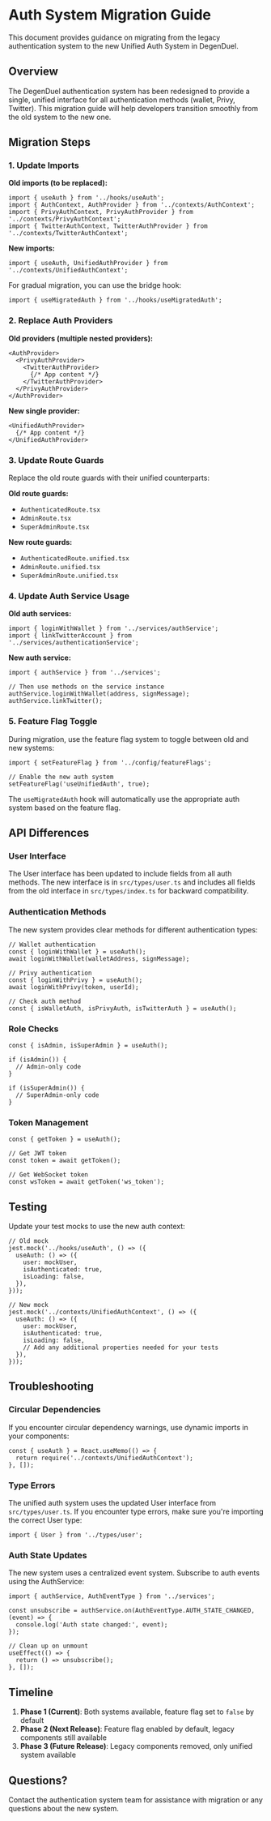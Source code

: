 # Auth System Migration Guide

This document provides guidance on migrating from the legacy authentication system to the new Unified Auth System in DegenDuel.

## Overview

The DegenDuel authentication system has been redesigned to provide a single, unified interface for all authentication methods (wallet, Privy, Twitter). This migration guide will help developers transition smoothly from the old system to the new one.

## Migration Steps

### 1. Update Imports

**Old imports (to be replaced):**
```tsx
import { useAuth } from '../hooks/useAuth';
import { AuthContext, AuthProvider } from '../contexts/AuthContext';
import { PrivyAuthContext, PrivyAuthProvider } from '../contexts/PrivyAuthContext';
import { TwitterAuthContext, TwitterAuthProvider } from '../contexts/TwitterAuthContext';
```

**New imports:**
```tsx
import { useAuth, UnifiedAuthProvider } from '../contexts/UnifiedAuthContext';
```

For gradual migration, you can use the bridge hook:
```tsx
import { useMigratedAuth } from '../hooks/useMigratedAuth';
```

### 2. Replace Auth Providers

**Old providers (multiple nested providers):**
```tsx
<AuthProvider>
  <PrivyAuthProvider>
    <TwitterAuthProvider>
      {/* App content */}
    </TwitterAuthProvider>
  </PrivyAuthProvider>
</AuthProvider>
```

**New single provider:**
```tsx
<UnifiedAuthProvider>
  {/* App content */}
</UnifiedAuthProvider>
```

### 3. Update Route Guards

Replace the old route guards with their unified counterparts:

**Old route guards:**
- `AuthenticatedRoute.tsx`
- `AdminRoute.tsx` 
- `SuperAdminRoute.tsx`

**New route guards:**
- `AuthenticatedRoute.unified.tsx`
- `AdminRoute.unified.tsx`
- `SuperAdminRoute.unified.tsx`

### 4. Update Auth Service Usage

**Old auth services:**
```tsx
import { loginWithWallet } from '../services/authService';
import { linkTwitterAccount } from '../services/authenticationService';
```

**New auth service:**
```tsx
import { authService } from '../services';

// Then use methods on the service instance
authService.loginWithWallet(address, signMessage);
authService.linkTwitter();
```

### 5. Feature Flag Toggle

During migration, use the feature flag system to toggle between old and new systems:

```tsx
import { setFeatureFlag } from '../config/featureFlags';

// Enable the new auth system
setFeatureFlag('useUnifiedAuth', true);
```

The `useMigratedAuth` hook will automatically use the appropriate auth system based on the feature flag.

## API Differences

### User Interface

The User interface has been updated to include fields from all auth methods. The new interface is in `src/types/user.ts` and includes all fields from the old interface in `src/types/index.ts` for backward compatibility.

### Authentication Methods

The new system provides clear methods for different authentication types:

```tsx
// Wallet authentication
const { loginWithWallet } = useAuth();
await loginWithWallet(walletAddress, signMessage);

// Privy authentication
const { loginWithPrivy } = useAuth();
await loginWithPrivy(token, userId);

// Check auth method
const { isWalletAuth, isPrivyAuth, isTwitterAuth } = useAuth();
```

### Role Checks

```tsx
const { isAdmin, isSuperAdmin } = useAuth();

if (isAdmin()) {
  // Admin-only code
}

if (isSuperAdmin()) {
  // SuperAdmin-only code
}
```

### Token Management

```tsx
const { getToken } = useAuth();

// Get JWT token
const token = await getToken();

// Get WebSocket token
const wsToken = await getToken('ws_token');
```

## Testing

Update your test mocks to use the new auth context:

```tsx
// Old mock
jest.mock('../hooks/useAuth', () => ({
  useAuth: () => ({
    user: mockUser,
    isAuthenticated: true,
    isLoading: false,
  }),
}));

// New mock
jest.mock('../contexts/UnifiedAuthContext', () => ({
  useAuth: () => ({
    user: mockUser,
    isAuthenticated: true,
    isLoading: false,
    // Add any additional properties needed for your tests
  }),
}));
```

## Troubleshooting

### Circular Dependencies

If you encounter circular dependency warnings, use dynamic imports in your components:

```tsx
const { useAuth } = React.useMemo(() => {
  return require('../contexts/UnifiedAuthContext');
}, []);
```

### Type Errors

The unified auth system uses the updated User interface from `src/types/user.ts`. If you encounter type errors, make sure you're importing the correct User type:

```tsx
import { User } from '../types/user';
```

### Auth State Updates

The new system uses a centralized event system. Subscribe to auth events using the AuthService:

```tsx
import { authService, AuthEventType } from '../services';

const unsubscribe = authService.on(AuthEventType.AUTH_STATE_CHANGED, (event) => {
  console.log('Auth state changed:', event);
});

// Clean up on unmount
useEffect(() => {
  return () => unsubscribe();
}, []);
```

## Timeline

1. **Phase 1 (Current)**: Both systems available, feature flag set to `false` by default
2. **Phase 2 (Next Release)**: Feature flag enabled by default, legacy components still available
3. **Phase 3 (Future Release)**: Legacy components removed, only unified system available

## Questions?

Contact the authentication system team for assistance with migration or any questions about the new system.